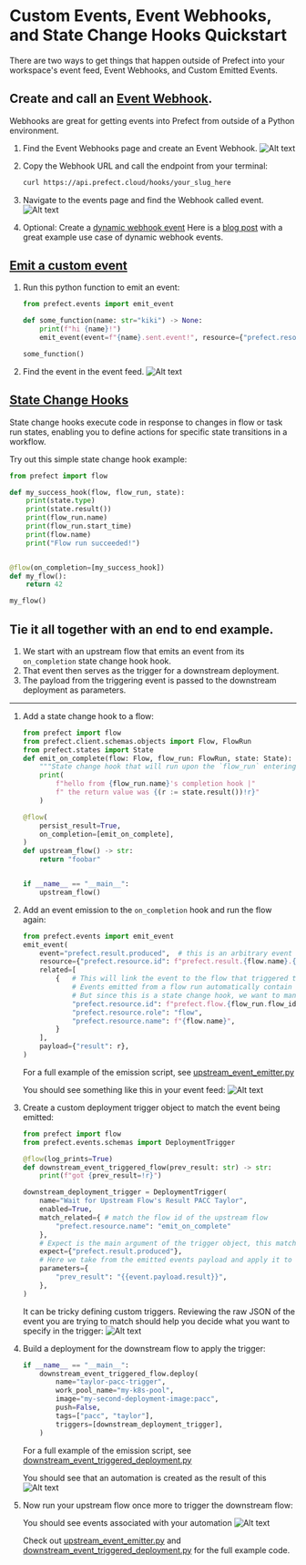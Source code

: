 # Custom Events, Event Webhooks, and State Change Hooks Quickstart

There are two ways to get things that happen outside of Prefect into your workspace's event feed, Event Webhooks, and Custom Emitted Events.

## Create and call an [Event Webhook](https://docs.prefect.io/latest/guides/webhooks/).
Webhooks are great for getting events into Prefect from outside of a Python environment.

1. Find the Event Webhooks page and create an Event Webhook.
    ![Alt text](images/create_webhook.png)
2. Copy the Webhook URL and call the endpoint from your terminal:

    ```bash
    curl https://api.prefect.cloud/hooks/your_slug_here
    ```
3. Navigate to the events page and find the Webhook called event.
    ![Alt text](images/webhook_called_event.png)
4. Optional: Create a [dynamic webhook event](https://docs.prefect.io/latest/guides/webhooks/#dynamic-webhook-events)
    Here is a [blog post](https://www.prefect.io/blog/github-issues-prefect-marvin) with a great example use case of dynamic webhook events.

## [Emit a custom event](https://docs.prefect.io/latest/concepts/events/#event-sources)

1. Run this python function to emit an event:
    ```python
    from prefect.events import emit_event

    def some_function(name: str="kiki") -> None:
        print(f"hi {name}!")
        emit_event(event=f"{name}.sent.event!", resource={"prefect.resource.id": f"coder.{name}"})

    some_function()
    ```
2. Find the event in the event feed.
    ![Alt text](images/emitted_event.png)


## [State Change Hooks](https://docs.prefect.io/latest/concepts/states/#state-change-hooks)

State change hooks execute code in response to changes in flow or task run states, enabling you to define actions for specific state transitions in a workflow.

Try out this simple state change hook example:

```python
from prefect import flow

def my_success_hook(flow, flow_run, state):
    print(state.type)
    print(state.result())
    print(flow_run.name)
    print(flow_run.start_time)
    print(flow.name)
    print("Flow run succeeded!")


@flow(on_completion=[my_success_hook])
def my_flow():
    return 42

my_flow()
```

## Tie it all together with an end to end example.

1. We start with an upstream flow that emits an event from its `on_completion` state change hook hook.
2. That event then serves as the trigger for a downstream deployment.
3. The payload from the triggering event is passed to the downstream deployment as parameters.

--- 

1. Add a state change hook to a flow:
    ```python
    from prefect import flow
    from prefect.client.schemas.objects import Flow, FlowRun
    from prefect.states import State
    def emit_on_complete(flow: Flow, flow_run: FlowRun, state: State):
        """State change hook that will run upon the `flow_run` entering a `Completed` state"""
        print(
            f"hello from {flow_run.name}'s completion hook |"
            f" the return value was {(r := state.result())!r}"
        )

    @flow(
        persist_result=True,
        on_completion=[emit_on_complete],
    )
    def upstream_flow() -> str:
        return "foobar"


    if __name__ == "__main__":
        upstream_flow()
    ```

2. Add an event emission to the `on_completion` hook and run the flow again:

    ```python
    from prefect.events import emit_event
    emit_event(
        event="prefect.result.produced",  # this is an arbitrary event name
        resource={"prefect.resource.id": f"prefect.result.{flow.name}.{flow_run.id}"},
        related=[
            {   # This will link the event to the flow that triggered the state change hook
                # Events emitted from a flow run automatically contain this relationship,
                # But since this is a state change hook, we want to manually supply it.
                "prefect.resource.id": f"prefect.flow.{flow_run.flow_id}",
                "prefect.resource.role": "flow",
                "prefect.resource.name": f"{flow.name}",
            }
        ],
        payload={"result": r},
    )
    ```

    For a full example of the emission script, see [upstream_event_emitter.py](upstream_event_emitter.py)

    You should see something like this in your event feed:
    ![Alt text](images/result_produced_event_feed.png)

3. Create a custom deployment trigger object to match the event being emitted:
    ```python
    from prefect import flow
    from prefect.events.schemas import DeploymentTrigger

    @flow(log_prints=True)
    def downstream_event_triggered_flow(prev_result: str) -> str:
        print(f"got {prev_result=!r}")

    downstream_deployment_trigger = DeploymentTrigger(
        name="Wait for Upstream Flow's Result PACC Taylor",
        enabled=True,
        match_related={ # match the flow id of the upstream flow
            "prefect.resource.name": "emit_on_complete"
        },
        # Expect is the main argument of the trigger object, this matches the event name of our emitted event
        expect={"prefect.result.produced"}, 
        # Here we take from the emitted events payload and apply it to the flows parameter
        parameters={
            "prev_result": "{{event.payload.result}}",
        },
    )
    ```
    
    It can be tricky defining custom triggers. Reviewing the raw JSON of the event you are trying to match should help you decide what you want to specify in the trigger:
    ![Alt text](images/event_raw_json.png)


4. Build a deployment for the downstream flow to apply the trigger:

    ```python
    if __name__ == "__main__":
        downstream_event_triggered_flow.deploy(
            name="taylor-pacc-trigger",
            work_pool_name="my-k8s-pool",
            image="my-second-deployment-image:pacc",
            push=False,
            tags=["pacc", "taylor"],
            triggers=[downstream_deployment_trigger],
        )
    ```

    For a full example of the emission script, see [downstream_event_triggered_deployment.py](downstream_event_triggered_deployment.py)

    You should see that an automation is created as the result of this 
    ![Alt text](images/automation_created_event_feed.png)

5. Now run your upstream flow once more to trigger the downstream flow:

    You should see events associated with your automation
    ![Alt text](images/automation_triggered_event_feed.png)

    Check out [upstream_event_emitter.py](upstream_event_emitter.py) and [downstream_event_triggered_deployment.py](downstream_event_triggered_deployment.py) for the full example code.
